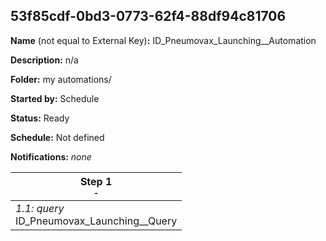 ## 53f85cdf-0bd3-0773-62f4-88df94c81706

**Name** (not equal to External Key)**:** ID_Pneumovax_Launching__Automation

**Description:** n/a

**Folder:** my automations/

**Started by:** Schedule

**Status:** Ready

**Schedule:** Not defined

**Notifications:** _none_


| Step 1<br>_<small>-</small>_ |
| --- |
| _1.1: query_<br>ID_Pneumovax_Launching__Query |
